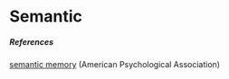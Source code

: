 # Semantic

##### References

[semantic memory](https://dictionary.apa.org/semantic-memory) (American Psychological Association)